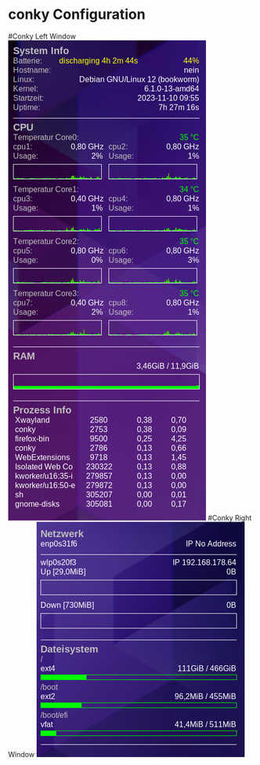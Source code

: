 # conky Configuration
#Conky Left Window
<img src="conkyLeft.png" alt="conkyLeft Screenshot" />
#Conky Right Window
<img src="conkyRight.png" alt="conkyRight Screenshot" />
